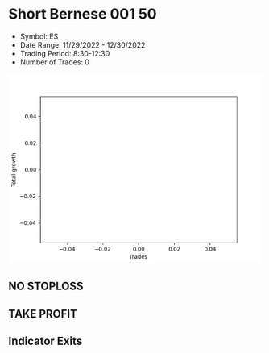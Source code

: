 # Short Bernese 001 50 
- Symbol: ES
- Date Range: 11/29/2022 - 12/30/2022
- Trading Period: 8:30-12:30
- Number of Trades: 0

![Plot](ShortBernese00150ES.png)
## NO STOPLOSS














## TAKE PROFIT











## Indicator Exits

